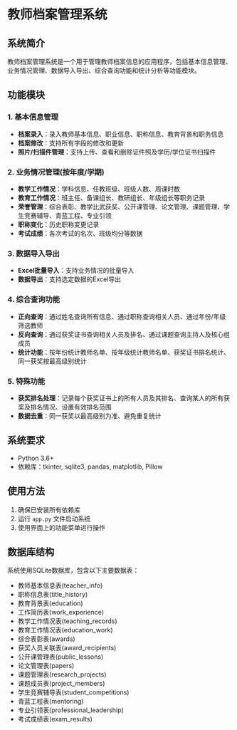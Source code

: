 # 教师档案管理系统

## 系统简介

教师档案管理系统是一个用于管理教师档案信息的应用程序，包括基本信息管理、业务情况管理、数据导入导出、综合查询功能和统计分析等功能模块。

## 功能模块

### 1. 基本信息管理

- **档案录入**：录入教师基本信息、职业信息、职称信息、教育背景和职务信息
- **档案修改**：支持所有字段的修改和更新
- **照片/扫描件管理**：支持上传、查看和删除证件照及学历/学位证书扫描件

### 2. 业务情况管理(按年度/学期)

- **教学工作情况**：学科信息、任教班级、班级人数、周课时数
- **教育工作情况**：班主任、备课组长、教研组长、年级组长等职务记录
- **荣誉管理**：综合表彰、教学比武获奖、公开课管理、论文管理、课题管理、学生竞赛辅导、青蓝工程、专业引领
- **职称变化**：历史职称变更记录
- **考试成绩**：各次考试的名次、班级均分等数据

### 3. 数据导入导出

- **Excel批量导入**：支持业务情况的批量导入
- **数据导出**：支持选定数据的Excel导出

### 4. 综合查询功能

- **正向查询**：通过姓名查询所有信息、通过职称查询相关人员、通过年份/年级筛选教师
- **反向查询**：通过获奖证书查询相关人员及排名、通过课题查询主持人及核心组成员
- **统计功能**：按年份统计教师名单、按年级统计教师名单、获奖证书排名统计、同一获奖按最高级别统计

### 5. 特殊功能

- **获奖排名处理**：记录每个获奖证书上的所有人员及其排名、查询某人的所有获奖及排名情况、设置有效排名范围
- **数据去重**：同一获奖以最高级别为准、避免重复统计

## 系统要求

- Python 3.6+
- 依赖库：tkinter, sqlite3, pandas, matplotlib, Pillow

## 使用方法

1. 确保已安装所有依赖库
2. 运行 `app.py` 文件启动系统
3. 使用界面上的功能菜单进行操作

## 数据库结构

系统使用SQLite数据库，包含以下主要数据表：

- 教师基本信息表(teacher_info)
- 职称信息表(title_history)
- 教育背景表(education)
- 工作简历表(work_experience)
- 教学工作情况表(teaching_records)
- 教育工作情况表(education_work)
- 综合表彰表(awards)
- 获奖人员关联表(award_recipients)
- 公开课管理表(public_lessons)
- 论文管理表(papers)
- 课题管理表(research_projects)
- 课题成员表(project_members)
- 学生竞赛辅导表(student_competitions)
- 青蓝工程表(mentoring)
- 专业引领表(professional_leadership)
- 考试成绩表(exam_results)